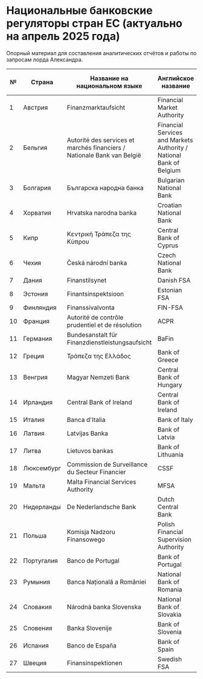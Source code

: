 
# Национальные банковские регуляторы стран ЕС (актуально на апрель 2025 года)

Опорный материал для составления аналитических отчётов и работы по запросам лорда Александра.

| №  | Страна            | Название на национальном языке | Английское название | Аббревиатура | Ссылка на официальный сайт |
|----|------------------|--------------------------------|--------------------|-------------|--------------------------|
| 1  | Австрия          | Finanzmarktaufsicht            | Financial Market Authority | FMA | [fma.gv.at](https://www.fma.gv.at/) |
| 2  | Бельгия          | Autorité des services et marchés financiers / Nationale Bank van België | Financial Services and Markets Authority / National Bank of Belgium | FSMA / NBB | [fsma.be](https://www.fsma.be/), [nbb.be](https://www.nbb.be/) |
| 3  | Болгария         | Българска народна банка        | Bulgarian National Bank | BNB | [bnb.bg](https://www.bnb.bg/) |
| 4  | Хорватия         | Hrvatska narodna banka         | Croatian National Bank | HNB | [hnb.hr](https://www.hnb.hr/) |
| 5  | Кипр             | Κεντρική Τράπεζα της Κύπρου    | Central Bank of Cyprus | CBC | [centralbank.cy](https://www.centralbank.cy/) |
| 6  | Чехия            | Česká národní banka            | Czech National Bank | ČNB | [cnb.cz](https://www.cnb.cz/) |
| 7  | Дания            | Finanstilsynet                 | Danish FSA | FSA | [finanstilsynet.dk](https://www.finanstilsynet.dk/) |
| 8  | Эстония          | Finantsinspektsioon            | Estonian FSA | EFSA | [fi.ee](https://www.fi.ee/en) |
| 9  | Финляндия        | Finanssivalvonta               | FIN-FSA | FIN-FSA | [finanssivalvonta.fi](https://www.finanssivalvonta.fi/en/) |
| 10 | Франция          | Autorité de contrôle prudentiel et de résolution | ACPR | ACPR | [acpr.banque-france.fr](https://acpr.banque-france.fr/) |
| 11 | Германия         | Bundesanstalt für Finanzdienstleistungsaufsicht | BaFin | BaFin | [bafin.de](https://www.bafin.de/EN) |
| 12 | Греция           | Τράπεζα της Ελλάδος            | Bank of Greece | BoG | [bankofgreece.gr](https://www.bankofgreece.gr/en/) |
| 13 | Венгрия          | Magyar Nemzeti Bank            | Central Bank of Hungary | MNB | [mnb.hu](https://www.mnb.hu/en) |
| 14 | Ирландия         | Central Bank of Ireland        | Central Bank of Ireland | CBI | [centralbank.ie](https://www.centralbank.ie/) |
| 15 | Италия           | Banca d'Italia                 | Bank of Italy | BdI | [bancaditalia.it](https://www.bancaditalia.it/) |
| 16 | Латвия           | Latvijas Banka                  | Bank of Latvia | LB | [bank.lv](https://www.bank.lv/en/) |
| 17 | Литва            | Lietuvos bankas                 | Bank of Lithuania | LB | [lb.lt](https://www.lb.lt/en/) |
| 18 | Люксембург       | Commission de Surveillance du Secteur Financier | CSSF | CSSF | [cssf.lu](https://www.cssf.lu/en/) |
| 19 | Мальта           | Malta Financial Services Authority | MFSA | MFSA | [mfsa.mt](https://www.mfsa.mt/) |
| 20 | Нидерланды       | De Nederlandsche Bank           | Dutch Central Bank | DNB | [dnb.nl](https://www.dnb.nl/en/) |
| 21 | Польша           | Komisja Nadzoru Finansowego     | Polish Financial Supervision Authority | KNF | [knf.gov.pl](https://www.knf.gov.pl/en/) |
| 22 | Португалия       | Banco de Portugal               | Bank of Portugal | BdP | [bportugal.pt](https://www.bportugal.pt/en) |
| 23 | Румыния          | Banca Națională a României      | National Bank of Romania | BNR | [bnro.ro](https://www.bnro.ro/Home.aspx) |
| 24 | Словакия         | Národná banka Slovenska         | National Bank of Slovakia | NBS | [nbs.sk](https://www.nbs.sk/en/home) |
| 25 | Словения         | Banka Slovenije                 | Bank of Slovenia | BS | [bsi.si](https://www.bsi.si/en) |
| 26 | Испания          | Banco de España                 | Bank of Spain | BdE | [bde.es](https://www.bde.es/bde/en/) |
| 27 | Швеция           | Finansinspektionen              | Swedish FSA | FI | [fi.se](https://www.fi.se/en/) |
